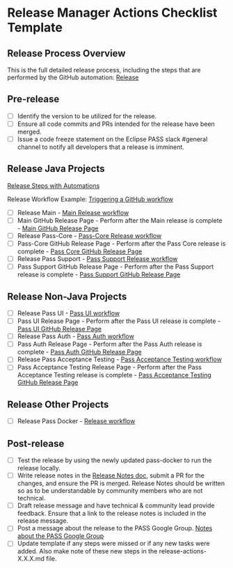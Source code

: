 # Release Manager Actions Checklist Template

## Release Process Overview
This is the full detailed release process, including the steps that are performed by the GitHub automation: [Release](/docs/dev/release.md)

## Pre-release

- [ ] Identify the version to be utilized for the release.
- [ ] Ensure all code commits and PRs intended for the release have been merged.
- [ ] Issue a code freeze statement on the Eclipse PASS slack #general channel to notify all developers that a release is imminent.

## Release Java Projects
[Release Steps with Automations](/docs/dev/release-steps-with-automations.md)

Release Workflow Example: [Triggering a GitHub workflow](/docs/dev/release-steps-with-automations.md#triggering-a-gitHub-workflow)

- [ ] Release Main - [Main Release workflow](https://github.com/eclipse-pass/main/actions/workflows/release.yml)
- [ ] Main GitHub Release Page - Perform after the Main release is complete - [Main GitHub Release Page](https://github.com/eclipse-pass/main/releases)
- [ ] Release Pass-Core - [Pass-Core Release workflow](https://github.com/eclipse-pass/pass-core/actions/workflows/release.yml)
- [ ] Pass-Core GitHub Release Page - Perform after the Pass Core release is complete - [Pass Core GitHub Release Page](https://github.com/eclipse-pass/pass-core/releases)
- [ ] Release Pass Support - [Pass Support Release workflow](https://github.com/eclipse-pass/pass-support/actions/workflows/release.yml)
- [ ] Pass Support GitHub Release Page - Perform after the Pass Support release is complete - [Pass Support GitHub Release Page](https://github.com/eclipse-pass/pass-support/releases)

## Release Non-Java Projects

- [ ] Release Pass UI - [Pass UI workflow](https://github.com/eclipse-pass/pass-ui/actions/workflows/release.yml)
- [ ] Pass UI Release Page - Perform after the Pass UI release is complete - [Pass UI GitHub Release Page](https://github.com/eclipse-pass/pass-ui/releases)
- [ ] Release Pass Auth - [Pass Auth workflow](https://github.com/eclipse-pass/pass-auth/actions/workflows/release.yml)
- [ ] Pass Auth Release Page - Perform after the Pass Auth release is complete - [Pass Auth GitHub Release Page](https://github.com/eclipse-pass/pass-auth/releases)
- [ ] Release Pass Acceptance Testing - [Pass Acceptance Testing workflow](https://github.com/eclipse-pass/pass-acceptance-testing/actions/workflows/release.yml)
- [ ] Pass Acceptance Testing Release Page - Perform after the Pass Acceptance Testing release is complete - [Pass Acceptance Testing GitHub Release Page](https://github.com/eclipse-pass/pass-acceptance-testing/releases)

## Release Other Projects

- [ ] Release Pass Docker - [Release workflow](https://github.com/eclipse-pass/pass-docker/actions/workflows/release.yml)

## Post-release

- [ ] Test the release by using the newly updated pass-docker to run the release locally.
- [ ] Write release notes in the [Release Notes doc](/docs/release-notes.md), submit a PR for the changes, and ensure the PR is merged. Release Notes should be written so as to be understandable by community members who are not technical.
- [ ] Draft release message and have technical & community lead provide feedback. Ensure that a link to the release notes is included in the release message.
- [ ] Post a message about the release to the PASS Google Group.  [Notes about the PASS Google Group](/docs/dev/release.md#process)
- [ ] Update template if any steps were missed or if any new tasks were added. Also make note of these new steps in the release-actions-X.X.X.md file.